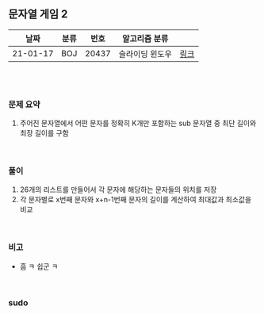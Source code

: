 ## 문자열 게임 2

| 날짜   | 분류 | 번호 | 알고리즘 분류 |                                          |
| ------ | ---- | ---- | ------------- | ---------------------------------------- |
| 21-01-17 |   BOJ   |   20437   |  슬라이딩 윈도우  | [링크](https://www.acmicpc.net/problem/20437) |


<br/><br/>

### 문제 요약 

1. 주어진 문자열에서 어떤 문자를 정확히 K개만 포함하는 sub 문자열 중 최단 길이와 최장 길이를 구함


<br/>

### 풀이

1. 26개의 리스트를 만들어서 각 문자에 해당하는 문자들의 위치를 저장
2. 각 문자별로 x번째 문자와 x+n-1번째 문자의 길이를 계산하여 최대값과 최소값을 비교 


<br/>

### 비고

- 흠 ㅋ 쉽군 ㅋ


<br/>

### sudo

```java

```